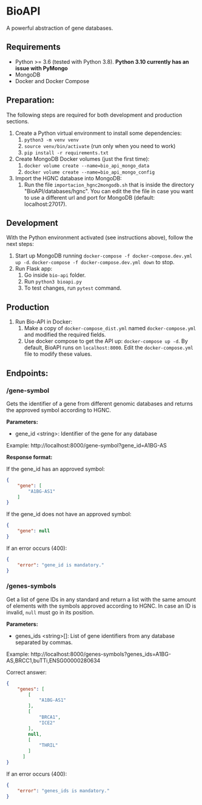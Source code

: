 # BioAPI

A powerful abstraction of gene databases.


## Requirements

- Python >= 3.6 (tested with Python 3.8). **Python 3.10 currently has an issue with PyMongo**
- MongoDB
- Docker and Docker Compose


## Preparation:

The following steps are required for both development and production sections.

1. Create a Python virtual environment to install some dependencies:
    1. `python3 -m venv venv`
    1. `source venv/bin/activate` (run only when you need to work)
    1. `pip install -r requirements.txt`
1. Create MongoDB Docker volumes (just the first time):
    1. `docker volume create --name=bio_api_mongo_data`
    1. `docker volume create --name=bio_api_mongo_config`
1. Import the HGNC database into MongoDB:
    1. Run the file `importacion_hgnc2mongodb.sh` that is inside the directory "BioAPI/databases/hgnc". You can edit the the file in case you want to use a different url and port for MongoDB (default: localhost:27017).


## Development

With the Python environment activated (see instructions above), follow the next steps:

1. Start up MongoDB running `docker-compose -f docker-compose.dev.yml up -d`. `docker-compose -f docker-compose.dev.yml down` to stop.
1. Run Flask app:
    1. Go inside `bio-api` folder.
    1. Run `python3 bioapi.py`
    1. To test changes, run `pytest` command. 
    

## Production

1. Run Bio-API in Docker:
    1. Make a copy of `docker-compose_dist.yml` named `docker-compose.yml` and modified the required fields.
    1. Use docker compose to get the API up: `docker-compose up -d`. By default, BioAPI runs on `localhost:8000`. Edit the `docker-compose.yml` file to modify these values.


## Endpoints:

### /gene-symbol

Gets the identifier of a gene from different genomic databases and returns the approved symbol according to HGNC.

**Parameters:**

- gene_id \<string\>: Identifier of the gene for any database

Example: http://localhost:8000/gene-symbol?gene_id=A1BG-AS 

**Response format:**

If the gene_id has an approved symbol:

```json
{
    "gene": [
        "A1BG-AS1"
    ]
}
```

If the gene_id does not have an approved symbol:

```json
{
    "gene": null
}
```

If an error occurs (400):

```json
{
    "error": "gene_id is mandatory."
}
```


### /genes-symbols

Get a list of gene IDs in any standard and return a list with the same amount of elements with the symbols approved according to HGNC. In case an ID is invalid, `null` must go in its position.

**Parameters:**

- genes_ids \<string\>[]: List of gene identifiers from any database separated by commas.

Example: http://localhost:8000/genes-symbols?genes_ids=A1BG-AS,BRCC1,buTTi,ENSG00000280634

Correct answer:

```json
{
    "genes": [
        [
            "A1BG-AS1"
        ],
        [
            "BRCA1",
            "ICE2"
        ],
        null,
        [
            "THRIL"
        ]
      ]
}
```

If an error occurs (400):

```json
{
    "error": "genes_ids is mandatory."
}
```
